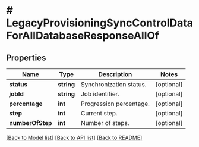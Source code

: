 # # LegacyProvisioningSyncControlDataForAllDatabaseResponseAllOf

## Properties

Name | Type | Description | Notes
------------ | ------------- | ------------- | -------------
**status** | **string** | Synchronization status. | [optional]
**jobId** | **string** | Job identifier. | [optional]
**percentage** | **int** | Progression percentage. | [optional]
**step** | **int** | Current step. | [optional]
**numberOfStep** | **int** | Number of steps. | [optional]

[[Back to Model list]](../../README.md#models) [[Back to API list]](../../README.md#endpoints) [[Back to README]](../../README.md)

